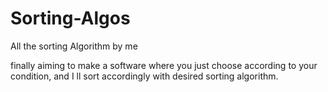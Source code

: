 # Sorting-Algos
All the sorting Algorithm by me

finally aiming to make a software where you just choose according to your condition, and I ll sort accordingly with desired sorting algorithm.
